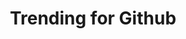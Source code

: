 ---
description: Github 各种语言下哪些项目今天加星多。
layout: post
results:
- primaryGenreName: Productivity
  version: '0.1'
  genreIds:
  - '6007'
  - '6002'
  formattedPrice: 免费
  artworkUrl60: http://is1.mzstatic.com/image/thumb/Purple49/v4/3c/c1/ae/3cc1ae35-b00b-66a4-57c5-5ba6203d997b/source/60x60bb.jpg
  userRatingCountForCurrentVersion: 2
  minimumOsVersion: '9.0'
  appletvScreenshotUrls: &a []
  sellerName: Fei Song
  supportedDevices:
  - iPad2Wifi
  - iPad23G
  - iPhone4S
  - iPadThirdGen
  - iPadThirdGen4G
  - iPhone5
  - iPodTouchFifthGen
  - iPadFourthGen
  - iPadFourthGen4G
  - iPadMini
  - iPadMini4G
  - iPhone5c
  - iPhone5s
  - iPhone6
  - iPhone6Plus
  - iPodTouchSixthGen
  genres:
  - 效率
  - 工具
  currentVersionReleaseDate: '2016-04-16T04:51:32Z'
  trackName: Trending for Github
  isVppDeviceBasedLicensingEnabled: true
  description: "View the most trending repositories & developers in Github
    here.\n\nSupported languages: Java, JavaScript, Python, Ruby, Php, Shell,
    Go, C, \n\nObjective-C, CPP.\n\nMore languages and features will be added
    soon."
  price: 0
  trackId: 1101623984
  releaseDate: '2016-04-16T04:51:32Z'
  advisories: *a
  screenshotUrls:
  - http://a1.mzstatic.com/us/r30/Purple49/v4/42/c4/c4/42c4c43f-f28d-36cc-3ccb-a69618b41d35/screen1136x1136.jpeg
  - http://a3.mzstatic.com/us/r30/Purple49/v4/e3/7d/31/e37d31d8-a37e-52bb-5bfb-38ff1e07e3fc/screen1136x1136.jpeg
  - http://a4.mzstatic.com/us/r30/Purple49/v4/0c/ce/44/0cce44b6-091d-9fd2-06c3-3f5b22145c68/screen1136x1136.jpeg
  - http://a3.mzstatic.com/us/r30/Purple49/v4/1a/53/46/1a53465a-1c00-9376-bb38-a1a9c94f1cfe/screen1136x1136.jpeg
  artistViewUrl: https://itunes.apple.com/cn/developer/fei-song/id1071979317?uo=4
  primaryGenreId: 6007
  averageUserRatingForCurrentVersion: 5
  kind: software
  fileSizeBytes: '8744710'
  bundleId: me.awind.Trendings
  trackContentRating: 4+
  trackCensoredName: Trending for Github
  contentAdvisoryRating: 4+
  isGameCenterEnabled: false
  artistName: Fei Song
  languageCodesISO2A:
  - EN
  features: *a
  wrapperType: software
  artworkUrl512: http://is1.mzstatic.com/image/thumb/Purple49/v4/3c/c1/ae/3cc1ae35-b00b-66a4-57c5-5ba6203d997b/source/512x512bb.jpg
  artworkUrl100: http://is1.mzstatic.com/image/thumb/Purple49/v4/3c/c1/ae/3cc1ae35-b00b-66a4-57c5-5ba6203d997b/source/100x100bb.jpg
  trackViewUrl: https://geo.itunes.apple.com/cn/app/trending-for-github/id1101623984?mt=8&uo=4
  artistId: 1071979317
  currency: CNY
  ipadScreenshotUrls: *a
category: 效率
tags: tag1
resultCount: 1
title: Trending for Github

---